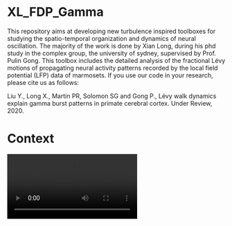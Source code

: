 # XL_FDP_Gamma
This repository aims at developing new turbulence inspired toolboxes for studying the spatio-temporal organization and dynamics of neural oscillation. The majority of the work is done by Xian Long, during his phd study in the complex group, the university of sydney, supervised by Prof. Pulin Gong. This toolbox includes the detailed analysis of the fractional Lévy motions of propagating neural activity patterns recorded by the local field potential (LFP) data of marmosets. If you use our code in your research, please cite us as follows:

Liu Y., Long X., Martin PR, Solomon SG and Gong P., Lévy walk dynamics explain gamma burst patterns in primate cerebral cortex. Under Review, 2020.
# Context


![Example superdiffusive gamma burst pattern movie](https://github.com/longxian319/PhD_XL/blob/master/GammaDynaPatt/example%20movies/GammaBurstPatterns.avi)
